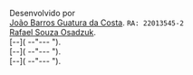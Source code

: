 Desenvolvido por <br>
[João Barros Guatura da Costa](https://github.com/JoaoGuatura "João Barros"). `RA: 22013545-2`<br>
[Rafael Souza Osadzuk]("22137934-2"). <br>
[--]( --"--- "). <br>
[--]( --"--- "). <br>
[--]( --"--- "). 
